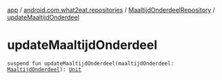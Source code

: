 [app](../../index.md) / [android.com.what2eat.repositories](../index.md) / [MaaltijdOnderdeelRepository](index.md) / [updateMaaltijdOnderdeel](./update-maaltijd-onderdeel.md)

# updateMaaltijdOnderdeel

`suspend fun updateMaaltijdOnderdeel(maaltijdOnderdeel: `[`MaaltijdOnderdeel`](../../android.com.what2eat.model/-maaltijd-onderdeel/index.md)`): `[`Unit`](https://kotlinlang.org/api/latest/jvm/stdlib/kotlin/-unit/index.html)